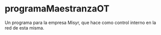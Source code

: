 # programaMaestranzaOT
Un programa para la empresa Misyr,  que hace como control interno en la red de esta misma.
